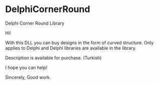 # DelphiCornerRound

Delphi Corner Round Library

Hi!

With this DLL you can buy designs in the form of curved structure. Only applies to Delphi and Delphi libraries are available in the library.

Description is available for purchase. (Turkish)

I hope you can help!

Sincerely,
Good work.
